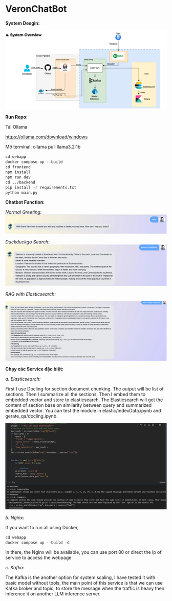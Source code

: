# VeronChatBot

<b>System Desgin:</b>

![alt text](image.png)

<b>Run Repo:</b>

Tải Ollama 

https://ollama.com/download/windows

Mở terminal: ollama pull llama3.2:1b

```
cd webapp
docker compose up --build
cd frontend
npm install
npm run dev
cd ../backend
pip install -r requirements.txt
python main.py 
```

<b>Chatbot Function:</b>

<i>Normal Greeting:</i>
![alt text](figure/image.png)

<i>Duckduckgo Search:</i>
![alt text](figure/image-1.png)

<i>RAG with Elasticsearch:</i>

![alt text](figure/image-2.png)

<b>Chạy các Service đặc biệt:</b>

<i>a. Elasticsearch:</i>

First I use Docling for section document chunking. The output will be list of sections. Then I summarize all the sections. Then I embed them to embedded vector and store to elasticsearch. The Elasticsearch will get the content of section base on similarity between query and summarized embedded vector. You can test the module in elastic/indexData.ipynb and gerate_qa/docling.ipynb.

![alt text](figure/image-3.png)


<i>b. Nginx:</i>

If you want to run all using Docker,
```
cd webapp
docker compose up --build -d
```

In there, the Nginx will be available, you can use port 80 or direct the ip of service to access the webpage

<i>c. Kafka:</i>

The Kafka is the another option for system scaling, I have tested it with basic model without tools, the main point of this service is that we can use Kafka broker and topic, to store the message when the traffic is heavy then inference it on another LLM inference server.